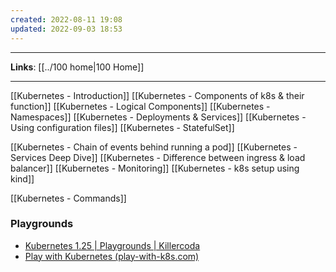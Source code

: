 ```yaml
---
created: 2022-08-11 19:08
updated: 2022-09-03 18:53
---
```

---
**Links**: [[../100 home|100 Home]]

---
[[Kubernetes - Introduction]]
[[Kubernetes - Components of k8s & their function]]
[[Kubernetes - Logical Components]]
[[Kubernetes - Namespaces]]
[[Kubernetes - Deployments & Services]]
[[Kubernetes - Using configuration files]]
[[Kubernetes - StatefulSet]]

[[Kubernetes - Chain of events behind running a pod]]
[[Kubernetes - Services Deep Dive]]
[[Kubernetes - Difference between ingress & load balancer]]
[[Kubernetes - Monitoring]]
[[Kubernetes - k8s setup using kind]]

[[Kubernetes - Commands]]

### Playgrounds
- [Kubernetes 1.25 | Playgrounds | Killercoda](https://killercoda.com/playgrounds/scenario/kubernetes)
- [Play with Kubernetes (play-with-k8s.com)](https://labs.play-with-k8s.com/)